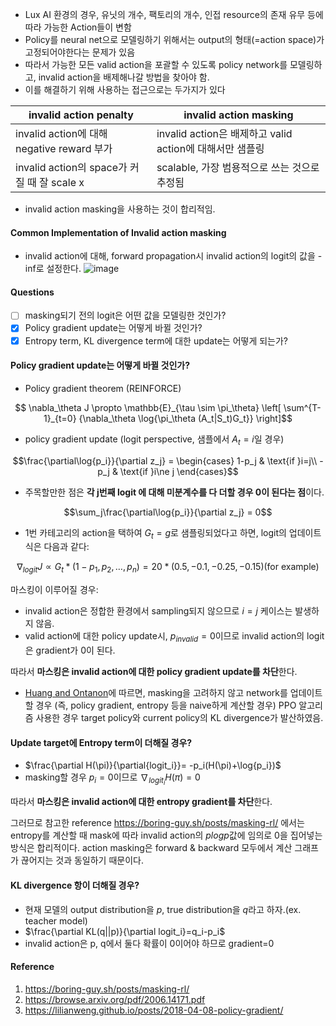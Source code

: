 - Lux AI 환경의 경우, 유닛의 개수, 팩토리의 개수, 인접 resource의 존재 유무 등에 따라 가능한 Action들이 변함
- Policy를 neural net으로 모델링하기 위해서는 output의 형태(=action space)가 고정되어야한다는 문제가 있음
- 따라서 가능한 모든 valid action을 포괄할 수 있도록 policy network를 모델링하고, invalid action을 배제해나갈 방법을 찾아야 함.
- 이를 해결하기 위해 사용하는 접근으로는 두가지가 있다

| invalid action penalty | invalid action masking |
|---|---|
| invalid action에 대해 negative reward 부가 | invalid action은 배제하고 valid action에 대해서만 샘플링 |
| invalid action의 space가 커질 때 잘 scale x | scalable, 가장 범용적으로 쓰는 것으로 추정됨 |

-  invalid action masking을 사용하는 것이 합리적임.

#### Common Implementation of Invalid action masking
- invalid action에 대해, forward propagation시 invalid action의 logit의 값을 -inf로 설정한다.
![image](https://github.com/caelum02/LuX-AI-Season-2/assets/38996666/85e91876-c73b-415b-b789-e6ba56d70bb7)

#### Questions
- [ ] masking되기 전의 logit은 어떤 값을 모델링한 것인가?
- [x] Policy gradient update는 어떻게 바뀔 것인가?
- [x] Entropy term, KL divergence term에 대한 update는 어떻게 되는가?

#### Policy gradient update는 어떻게 바뀔 것인가?
- Policy gradient theorem (REINFORCE)
```math
 \nabla_\theta J \propto \mathbb{E}_{\tau \sim \pi_\theta} \left[ \sum^{T-1}_{t=0} {\nabla_\theta \log{\pi_\theta (A_t|S_t)G_t}}  \right]
```
- policy gradient update (logit perspective, 샘플에서 $A_t=i$일 경우)
```math
\frac{\partial\log{p_i}}{\partial z_j} =
\begin{cases}
 1-p_j & \text{if }i=j\\
 -p_j & \text{if }i\ne j
\end{cases}
```
- 주목할만한 점은 **각 j번째 logit 에 대해 미분계수를 다 더할 경우 0이 된다는 점**이다.
```math
\sum_j\frac{\partial\log{p_i}}{\partial z_j} = 0
```
- 1번 카테고리의 action을 택하여 $G_t=g$로 샘플링되었다고 하면, logit의 업데이트 식은 다음과 같다:
```math
\nabla_{logit}J \propto G_t * (1-p_1, p_2, \dots, p_n ) = 20 * (0.5, -0.1, -0.25, -0.15) (\text{for example})
```


마스킹이 이루어질 경우:
- invalid action은 정합한 환경에서 sampling되지 않으므로 $i=j$ 케이스는 발생하지 않음.
- valid action에 대한 policy update시, $p_{invalid}=0$이므로 invalid action의 logit은 gradient가 0이 된다.

따라서 **마스킹은 invalid action에 대한 policy gradient update를 차단**한다.

- [Huang and Ontanon](https://browse.arxiv.org/pdf/2006.14171.pdf)에 따르면, masking을 고려하지 않고 network를 업데이트할 경우 (즉, policy gradient, entropy 등을 naive하게 계산할 경우) PPO 알고리즘 사용한 경우 target policy와 current policy의 KL divergence가 발산하였음. 

#### Update target에 Entropy term이 더해질 경우?
- $\frac{\partial H(\pi)}{\partial{logit_i}}= -p_i(H(\pi)+\log{p_i})$
- masking할 경우 $p_i=0$이므로 $\nabla_{logit_i}H(\pi)=0$

따라서 **마스킹은 invalid action에 대한 entropy gradient를 차단**한다.

그러므로 참고한 reference https://boring-guy.sh/posts/masking-rl/ 에서는 entropy를 계산할 때 mask에 따라 invalid action의 $plogp$값에 임의로 0을 집어넣는 방식은 합리적이다. action masking은 forward & backward 모두에서 계산 그래프가 끊어지는 것과 동일하기 때문이다.

#### KL divergence 항이 더해질 경우?
- 현재 모델의 output distribution을 $p$, true distribution을 $q$라고 하자.(ex. teacher model)
- $\frac{\partial KL(q||p)}{\partial logit_i}=q_i-p_i$
- invalid action은 p, q에서 둘다 확률이 0이어야 하므로 gradient=0

#### Reference 
1. https://boring-guy.sh/posts/masking-rl/
2. https://browse.arxiv.org/pdf/2006.14171.pdf
3. https://lilianweng.github.io/posts/2018-04-08-policy-gradient/

